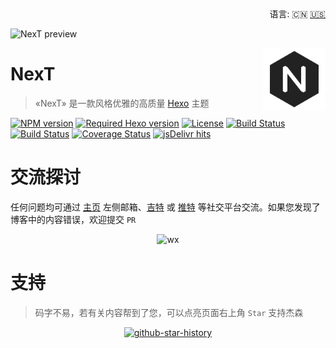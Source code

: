 <div align="right">
  语言:
  🇨🇳
  <a title="英语" href="/EN.md">🇺🇸</a>
</div>

![NexT preview](https://user-images.githubusercontent.com/86602255/168462893-5f44e151-8051-46c9-849e-eb90e3dc6a02.png)

<a title="NexT website" href="https://theme-next.js.org"><img align="right" alt="NexT logo" width="100" height="100" src="https://raw.githubusercontent.com/next-theme/hexo-theme-next/master/source/images/logo.svg"></a>

# NexT

> «NexT» 是一款风格优雅的高质量 [Hexo](https://hexo.io/zh-cn) 主题

[![NPM version](https://img.shields.io/npm/v/hexo-theme-next?color=red&logo=npm&style=flat-square)](https://www.npmjs.com/package/hexo-theme-next)
[![Required Hexo version](https://img.shields.io/badge/hexo-%3E=5.3.0-blue?style=flat-square&logo=hexo)](https://hexo.io/zh-cn)
[![License](https://img.shields.io/badge/license-%20GPL-orange?style=flat-square&logo=gnu)](https://github.com/PDPENG/pdpeng.github.io/blob/master/LICENSE)
[![Build Status](https://img.shields.io/github/workflow/status/next-theme/hexo-theme-next/Linter?label=test&logo=github&style=flat-square)](https://github.com/PDPENG/pdpeng.github.io/actions)
[![Build Status](https://img.shields.io/github/workflow/status/next-theme/hexo-theme-next/Tester?logo=github&style=flat-square)](https://github.com/PDPENG/pdpeng.github.io/actions)
[![Coverage Status](https://img.shields.io/coveralls/github/next-theme/hexo-theme-next?logo=coveralls&style=flat-square)](https://coveralls.io/github/next-theme/hexo-theme-next)
[![jsDelivr hits](https://img.shields.io/jsdelivr/npm/hm/hexo-theme-next?logo=jsdelivr&logoColor=white&style=flat-square)](https://www.jsdelivr.com/package/npm/hexo-theme-next)

# 交流探讨

任何问题均可通过 [主页](https://github.com/PDPENG) 左侧邮箱、[吉特](https://gitter.im/Blog-Jason/community) 或 [推特](https://twitter.com/jasoni996) 等社交平台交流。如果您发现了博客中的内容错误，欢迎提交 `PR`

<div align="center">
<img src="https://user-images.githubusercontent.com/86602255/166093155-d03ac762-59f5-4b91-92a2-995546c61f55.png" alt="wx" width="280">
</div>

# 支持

> 码字不易，若有关内容帮到了您，可以点亮页面右上角 `Star` 支持杰森

<div align="center">
  <a href="https://blog.csdn.net/m0_51269961"><img src="https://api.star-history.com/svg?repos=PDPENG/pdpeng.github.io&type=Date" alt="github-star-history"></a>
</div>
